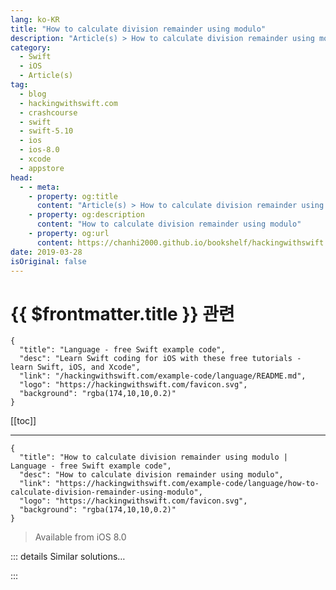```yaml
---
lang: ko-KR
title: "How to calculate division remainder using modulo"
description: "Article(s) > How to calculate division remainder using modulo"
category:
  - Swift
  - iOS
  - Article(s)
tag: 
  - blog
  - hackingwithswift.com
  - crashcourse
  - swift
  - swift-5.10
  - ios
  - ios-8.0
  - xcode
  - appstore
head:
  - - meta:
    - property: og:title
      content: "Article(s) > How to calculate division remainder using modulo"
    - property: og:description
      content: "How to calculate division remainder using modulo"
    - property: og:url
      content: https://chanhi2000.github.io/bookshelf/hackingwithswift.com/example-code/language/how-to-calculate-division-remainder-using-modulo.html
date: 2019-03-28
isOriginal: false
---
```


# {{ $frontmatter.title }} 관련

```component VPCard
{
  "title": "Language - free Swift example code",
  "desc": "Learn Swift coding for iOS with these free tutorials - learn Swift, iOS, and Xcode",
  "link": "/hackingwithswift.com/example-code/language/README.md",
  "logo": "https://hackingwithswift.com/favicon.svg",
  "background": "rgba(174,10,10,0.2)"
}
```

[[toc]]

---

```component VPCard
{
  "title": "How to calculate division remainder using modulo | Language - free Swift example code",
  "desc": "How to calculate division remainder using modulo",
  "link": "https://hackingwithswift.com/example-code/language/how-to-calculate-division-remainder-using-modulo",
  "logo": "https://hackingwithswift.com/favicon.svg",
  "background": "rgba(174,10,10,0.2)"
}
```

> Available from iOS 8.0

<!-- TODO: 작성 -->

<!-- 
Swift has a dedicated remainder operator in the form of `%`, and it’s used to return the remainder after dividing one number wholly into another. For example, `14 % 3` is 2, because you can fit four 3s into 14, and afterwards you have the remainder 2.

The remainder operator is helpful for calculating things like odd and even numbers - if you want alternate rows of your table to be a slightly different color, for example, you might write this:

```swift
for i in 1...10 {
    if i % 2 == 0 {
        print("Number is even")
    } else {
        print("Number is odd")
    }
}
```

You can also use the `isMultiple(of:)` method, which does more or less the same thing while being more readable:

```swift
for i in 1...10 {
    if i.isMultiple(of: 2) {
        print("Number is even")
    } else {
        print("Number is odd")
    }
}
```

-->

::: details Similar solutions…

<!--
/example-code/strings/how-to-calculate-the-rot13-of-a-string">How to calculate the ROT13 of a string 
/example-code/cryptokit/how-to-calculate-the-sha-hash-of-a-string-or-data-instance">How to calculate the SHA hash of a String or Data instance 
/example-code/core-graphics/how-to-calculate-the-distance-between-two-cgpoints">How to calculate the distance between two CGPoints 
/example-code/core-graphics/how-to-calculate-the-point-where-two-lines-intersect">How to calculate the point where two lines intersect 
/example-code/core-graphics/how-to-calculate-the-manhattan-distance-between-two-cgpoints">How to calculate the Manhattan distance between two CGPoints</a>
-->

:::

